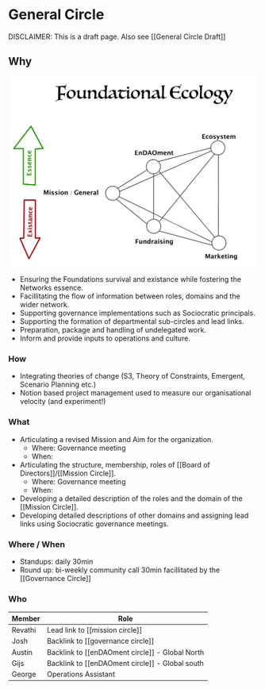 # General Circle
DISCLAIMER: This is a draft page. 
Also see [[General Circle Draft]]

## Why
![](assets/FoundationalEcologySmall.jpg)
- Ensuring the Foundations survival and existance while fostering the Networks essence.
- Facillitating the flow of information between roles, domains and the wider network.
- Supporting governance implementations such as Sociocratic principals.
- Supporting the formation of departmental sub-circles and lead links.
- Preparation, package and handling of undelegated work.
- Inform and provide inputs to operations and culture.

### How
- Integrating theories of change (S3, Theory of Constraints, Emergent, Scenario Planning etc.)
- Notion based project management used to measure our organisational velocity (and experiment!)

### What 
- Articulating a revised Mission and Aim for the organization.
	- Where: Governance meeting
	- When: 
- Articulating the structure, membership, roles of [[Board of Directors]]/[[Mission Circle]].
	- Where: Governance meeting
	- When: 
- Developing a detailed description of the roles and the domain of the [[Mission Circle]].
- Developing detailed descriptions of other domains and assigning lead links using Sociocratic governance meetings.


### Where / When
- Standups: daily 30min
- Round up: bi-weekly community call 30min facillitated by the [[Governance Circle]]


### Who 
| Member | Role |
|---|---|
| Revathi | Lead link to [[mission circle]] |
| Josh | Backlink to [[governance circle]] |
| Austin | Backlink to [[enDAOment circle]] - Global North |
| Gijs | Backlink to [[enDAOment circle]] - Global south |
| George | Operations Assistant |
